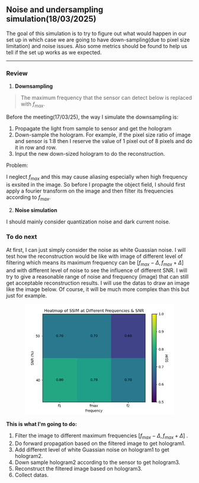 <head>
  <script async src="https://polyfill.io/v3/polyfill.min.js?features=es6"></script>
  <script async src="https://cdn.jsdelivr.net/npm/mathjax@3/es5/tex-mml-chtml.js"></script>
  <script>
    window.MathJax = {
      tex: {
        inlineMath: [['$', '$']],
        displayMath: [['\\[', '\\]'], ['$$', '$$']],
        processEscapes: true  // 允许 `$...$` 解析
      },
      svg: {
        scale: 1.2
      }
    };

    document.addEventListener("DOMContentLoaded", function() {
      MathJax.typesetPromise();
    });
  </script>
</head>

## Noise and undersampling simulation(18/03/2025)

The goal of this simulation is to try to figure out what would happen in our set up in which case we are going to have down-sampling(due to pixel size limitation) and noise issues. Also some metrics should be found to help us tell if the set up works as we expected.

---

### Review

1. **Downsampling**

> The maximum frequency that the sensor can detect below is replaced with $f_{max}$.
   
   Before the meeting(17/03/25), the way I simulate the downsampling is:

   1. Propagate the light from sample to sensor and get the hologram
   2. Down-sample the hologram. For example, if the pixel size ratio of image and sensor is 1:8 then I reserve the value of 1 pixel out of 8 pixels and do it in row and row. 
   3. Input the new down-sized hologram to do the reconstruction.
   
   Problem:

   I neglect $f_{max}$ and this may cause aliasing especially when high frequency is exsited in the image. So before I propagte the object field, I should first apply a fourier transform on the image and then filter its frequencies according to $f_{max}$. 



2. **Noise simulation**
   
I should mainly consider quantization noise and dark current noise.

### To do next

At first, I can just simply consider the noise as white Guassian noise. I will test how the reconstruction would be like with image of different level of filtering which means its maximum frequency can be $[f_{max}-\Delta,f_{max}+\Delta]$ and with different level of noise to see the influence of different SNR. I will try to give a reasonable range of noise and frequency (image) that can still get acceptable reconstruction results. I will use the datas to draw an image like the image below. Of course, it will be much more complex than this but just for example. 

<div align="center">
    <figure>
        <img src="./under_sampling_pic/heatmap.png" width="400">
    </figure>
</div>

**This is what I'm going to do:**
1. Filter the image to different maximum frequencies $[f_{max}-\Delta,f_{max}+\Delta]$ .
2. Do forward propagation based on the filtered image to get hologram1.
3. Add different level of white Guassian noise on hologram1 to get hologram2.
4. Down sample hologram2 according to the sensor to get hologram3.
5. Reconstruct the filtered image based on hologram3.
6. Collect datas.
   


